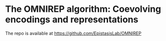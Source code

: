 # The OMNIREP algorithm: Coevolving encodings and representations

The repo is available at https://github.com/EpistasisLab/OMNIREP

